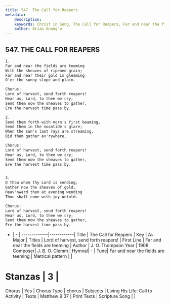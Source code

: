 ```yaml
---
title: 547. The Call for Reapers
metadata:
    description: 
    keywords: Christ in Song, The Call for Reapers, Far and near the fields are teeming, Lord of harvest, send forth reapers!
    author: Brian Onang'o
---
```



## 547. THE CALL FOR REAPERS

```txt
1.
Far and near the fields are teeming
With the sheaves of ripened grain;
Far and near their gold is gleaming
O'er the sunny slope and plain.

Chorus:
Lord of harvest, send forth reapers!
Hear us, Lord, to thee we cry;
Send them now the sheaves to gather,
Ere the harvest time pass by.

2.
Send them forth with morn's first beaming,
Send them in the noontide's glare;
When the sun's last rays are streaming,
Bid them gather ev'rywhere. 

Chorus:
Lord of harvest, send forth reapers!
Hear us, Lord, to thee we cry;
Send them now the sheaves to gather,
Ere the harvest time pass by.


3.
O thou whom thy Lord is sending,
Gather now the sheaves of gold,
Heav'nward then at evening wending
Thou shalt come with joy untold. 

Chorus:
Lord of harvest, send forth reapers!
Hear us, Lord, to thee we cry;
Send them now the sheaves to gather,
Ere the harvest time pass by.

```

- |   -  |
-------------|------------|
Title | The Call for Reapers |
Key | A♭ Major |
Titles | Lord of harvest, send forth reapers! |
First Line | Far and near the fields are teeming |
Author | J. O. Thompson
Year | 1908
Composer| J. B. O. Clemm |
Hymnal|  - |
Tune| Far and near the fields are teeming |
Metrical pattern | |
# Stanzas | 3 |
Chorus | Yes |
Chorus Type | chorus |
Subjects | Living His Life: Call to Activity |
Texts | Matthew 9:37 |
Print Texts | 
Scripture Song |  |
  

